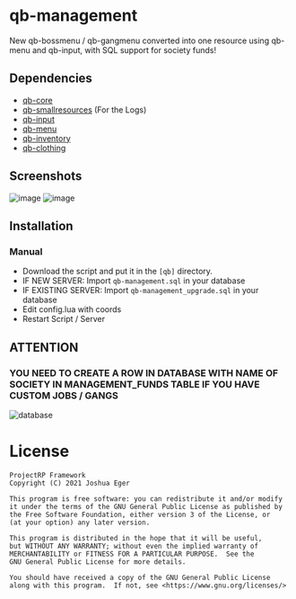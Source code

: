 # qb-management

New qb-bossmenu / qb-gangmenu converted into one resource using qb-menu and qb-input, with SQL support for society funds!

## Dependencies
- [qb-core](https://github.com/qbcore-framework/qb-core)
- [qb-smallresources](https://github.com/qbcore-framework/qb-smallresources) (For the Logs)
- [qb-input](https://github.com/qbcore-framework/qb-input)
- [qb-menu](https://github.com/qbcore-framework/qb-menu)
- [qb-inventory](https://github.com/qbcore-framework/qb-inventory)
- [qb-clothing](https://github.com/qbcore-framework/qb-clothing)

## Screenshots
![image](https://i.imgur.com/9yiQZDX.png)
![image](https://i.imgur.com/MRMWeqX.png)

## Installation
### Manual
- Download the script and put it in the `[qb]` directory.
- IF NEW SERVER: Import `qb-management.sql` in your database
- IF EXISTING SERVER: Import `qb-management_upgrade.sql` in your database
- Edit config.lua with coords
- Restart Script / Server

## ATTENTION
### YOU NEED TO CREATE A ROW IN DATABASE WITH NAME OF SOCIETY IN MANAGEMENT_FUNDS TABLE IF YOU HAVE CUSTOM JOBS / GANGS
![database](https://i.imgur.com/6cd3NLU.png)

# License

    ProjectRP Framework
    Copyright (C) 2021 Joshua Eger

    This program is free software: you can redistribute it and/or modify
    it under the terms of the GNU General Public License as published by
    the Free Software Foundation, either version 3 of the License, or
    (at your option) any later version.

    This program is distributed in the hope that it will be useful,
    but WITHOUT ANY WARRANTY; without even the implied warranty of
    MERCHANTABILITY or FITNESS FOR A PARTICULAR PURPOSE.  See the
    GNU General Public License for more details.

    You should have received a copy of the GNU General Public License
    along with this program.  If not, see <https://www.gnu.org/licenses/>
